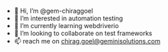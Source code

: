 - 👋 Hi, I’m @gem-chiraggoel
- 👀 I’m interested in automation testing
- 🌱 I’m currently learning webdriverio
- 💞️ I’m looking to collaborate on test frameworks
- 📫 reach me on chirag.goel@geminisolutions.com

<!---
gem-chiraggoel/gem-chiraggoel is a ✨ special ✨ repository because its `README.md` (this file) appears on your GitHub profile.
You can click the Preview link to take a look at your changes.
--->
